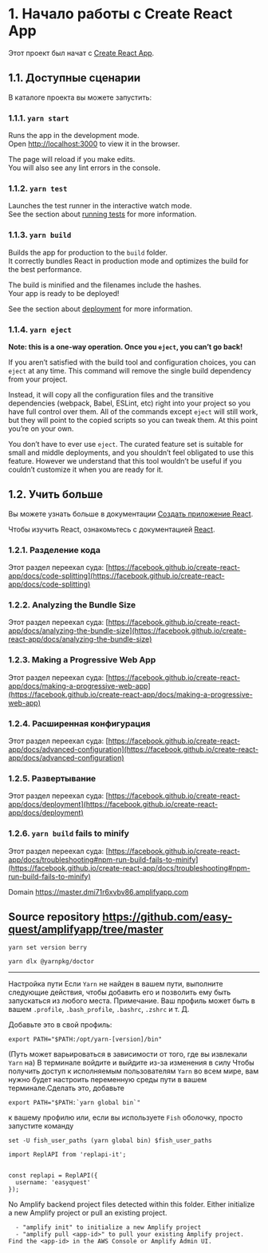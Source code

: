 # 1. Начало работы с Create React App

Этот проект был начат с [Create React App](https://github.com/facebook/create-react-app).

## 1.1. Доступные сценарии

В каталоге проекта вы можете запустить:

### 1.1.1. `yarn start`

Runs the app in the development mode.\
Open [http://localhost:3000](http://localhost:3000) to view it in the browser.

The page will reload if you make edits.\
You will also see any lint errors in the console.

### 1.1.2. `yarn test`

Launches the test runner in the interactive watch mode.\
See the section about [running tests](https://facebook.github.io/create-react-app/docs/running-tests) for more information.

### 1.1.3. `yarn build`

Builds the app for production to the `build` folder.\
It correctly bundles React in production mode and optimizes the build for the best performance.

The build is minified and the filenames include the hashes.\
Your app is ready to be deployed!

See the section about [deployment](https://facebook.github.io/create-react-app/docs/deployment) for more information.

### 1.1.4. `yarn eject`

**Note: this is a one-way operation. Once you `eject`, you can’t go back!**

If you aren’t satisfied with the build tool and configuration choices, you can `eject` at any time. This command will remove the single build dependency from your project.

Instead, it will copy all the configuration files and the transitive dependencies (webpack, Babel, ESLint, etc) right into your project so you have full control over them. All of the commands except `eject` will still work, but they will point to the copied scripts so you can tweak them. At this point you’re on your own.

You don’t have to ever use `eject`. The curated feature set is suitable for small and middle deployments, and you shouldn’t feel obligated to use this feature. However we understand that this tool wouldn’t be useful if you couldn’t customize it when you are ready for it.

## 1.2. Учить больше

Вы можете узнать больше в документации [Создать приложение React](https://facebook.github.io/create-react-app/docs/getting-started).

Чтобы изучить React, ознакомьтесь с документацией [React](https://reactjs.org/).

### 1.2.1. Разделение кода

Этот раздел переехал суда: [https://facebook.github.io/create-react-app/docs/code-splitting](https://facebook.github.io/create-react-app/docs/code-splitting)

### 1.2.2. Analyzing the Bundle Size

Этот раздел переехал суда: [https://facebook.github.io/create-react-app/docs/analyzing-the-bundle-size](https://facebook.github.io/create-react-app/docs/analyzing-the-bundle-size)

### 1.2.3. Making a Progressive Web App

Этот раздел переехал суда: [https://facebook.github.io/create-react-app/docs/making-a-progressive-web-app](https://facebook.github.io/create-react-app/docs/making-a-progressive-web-app)

### 1.2.4. Расширенная конфигурация

Этот раздел переехал суда: [https://facebook.github.io/create-react-app/docs/advanced-configuration](https://facebook.github.io/create-react-app/docs/advanced-configuration)

### 1.2.5. Развертывание

Этот раздел переехал суда: [https://facebook.github.io/create-react-app/docs/deployment](https://facebook.github.io/create-react-app/docs/deployment)

### 1.2.6. `yarn build` fails to minify

Этот раздел переехал суда: [https://facebook.github.io/create-react-app/docs/troubleshooting#npm-run-build-fails-to-minify](https://facebook.github.io/create-react-app/docs/troubleshooting#npm-run-build-fails-to-minify)



Domain
https://master.dmi71r6xvbv86.amplifyapp.com


Source repository
https://github.com/easy-quest/amplifyapp/tree/master 
---


```language
yarn set version berry
```
```language
yarn dlx @yarnpkg/doctor
```
---
Настройка пути
Если `Yarn` не найден в вашем пути, выполните следующие действия, чтобы добавить его и позволить ему быть запускаться из любого места.
Примечание. Ваш профиль может быть в вашем `.profile`, `.bash_profile`, `.bashrc`, `.zshrc` и т. Д.

Добавьте это в свой профиль: 
```
export PATH="$PATH:/opt/yarn-[version]/bin" 
```
(Путь может варьироваться в зависимости от того, где вы извлекали `Yarn` на) В терминале войдите и выйдите из-за изменения в силу
Чтобы получить доступ к исполняемым пользователям `Yarn` во всем мире, вам нужно будет настроить переменную среды пути в вашем терминале.Сделать это, добавьте 
```
export PATH="$PATH:`yarn global bin`" 
```
к вашему профилю или, если вы используете `Fish` оболочку, просто запустите команду
```
set -U fish_user_paths (yarn global bin) $fish_user_paths
```


```language
import ReplAPI from 'replapi-it';


const replapi = ReplAPI({
  username: 'easyquest'
});
```



 No Amplify backend project files detected within this folder. 
 Either initialize a new Amplify project or pull an existing project.
 
      - "amplify init" to initialize a new Amplify project
      - "amplify pull <app-id>" to pull your existing Amplify project. Find the <app-id> in the AWS Console or Amplify Admin UI.

      